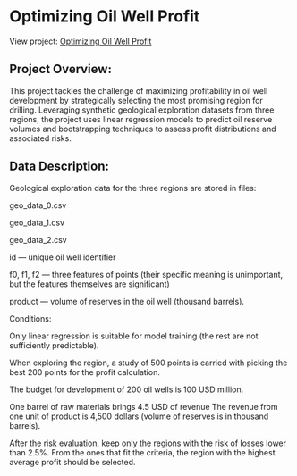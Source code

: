 # Optimizing Oil Well Profit
View project: [Optimizing Oil Well Profit](https://github.com/BradyQuack/Optimizing-Oil-Well-Profit/blob/main/Project9.ipynb)
## Project Overview:
This project tackles the challenge of maximizing profitability in oil well development by strategically selecting the most promising region for drilling. Leveraging synthetic geological exploration datasets from three regions, the project uses linear regression models to predict oil reserve volumes and bootstrapping techniques to assess profit distributions and associated risks.
## Data Description:
Geological exploration data for the three regions are stored in files:

geo_data_0.csv

geo_data_1.csv

geo_data_2.csv

id — unique oil well identifier

f0, f1, f2 — three features of points (their specific meaning is unimportant, but the features themselves are significant)

product — volume of reserves in the oil well (thousand barrels).

Conditions:

Only linear regression is suitable for model training (the rest are not sufficiently predictable).

When exploring the region, a study of 500 points is carried with picking the best 200 points for the profit calculation.

The budget for development of 200 oil wells is 100 USD million.

One barrel of raw materials brings 4.5 USD of revenue The revenue from one unit of product is 4,500 dollars (volume of reserves is in thousand barrels).

After the risk evaluation, keep only the regions with the risk of losses lower than 2.5%. From the ones that fit the criteria, the region with the highest average profit should be selected.
